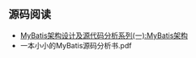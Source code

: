 



## 源码阅读 ##
  * [MyBatis架构设计及源代码分析系列(一):MyBatis架构](https://www.cnblogs.com/mengheng/p/3739610.html)  
  * 一本小小的MyBatis源码分析书.pdf

